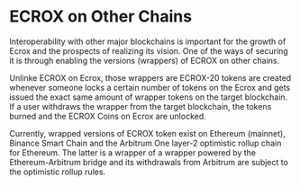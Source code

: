 # ECROX on Other Chains

Interoperability with other major blockchains is important for the growth of Ecrox and the prospects of realizing its vision. One of the ways of securing it is through enabling the versions (wrappers) of ECROX on other chains.

Unlinke ECROX on Ecrox, those wrappers are ECROX-20 tokens are created whenever someone locks a certain number of tokens on the Ecrox and gets issued the exact same amount of wrapper tokens on the target blockchain. If a user withdraws the wrapper from the target blockchain, the tokens burned and the ECROX Coins on Ecrox are unlocked.

Currently, wrapped versions of ECROX token exist on Ethereum (mainnet), Binance Smart Chain and the Arbitrum One layer-2 optimistic rollup chain for Ethereum. The latter is a wrapper of a wrapper powered by the Ethereum-Arbitrum bridge and its withdrawals from Arbitrum are subject to the optimistic rollup rules.


